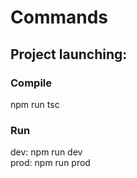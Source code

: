 # Commands

## Project launching:

### Compile
npm run tsc

### Run
dev: npm run dev</br>prod: npm run prod
